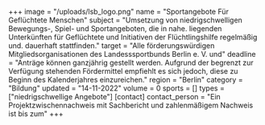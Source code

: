 +++
image = "/uploads/lsb_logo.png"
name = "Sportangebote Für Geflüchtete Menschen"
subject = "Umsetzung von niedrigschwelligen Bewegungs-, Spiel- und Sportangeboten, die in nahe. liegenden Unterkünften für Geflüchtete und Initiativen der Flüchtlingshilfe regelmäßig und. dauerhaft stattfinden."
target = "Alle förderungswürdigen Mitgliedsorganisationen des Landesssportbunds Berlin e. V. und"
deadline = "Anträge können ganzjährig gestellt werden. Aufgrund der begrenzt zur Verfügung stehenden Fördermittel empfiehlt es sich jedoch, diese zu Beginn des Kalenderjahres einzureichen."
region = "Berlin"
category = "Bildung"
updated = "14-11-2022"
volume = 0
sports = []
types = ["niedrigschwellige Angebote"]
[contact]
contact_person = "Ein Projektzwischennachweis mit Sachbericht und zahlenmäßigem Nachweis ist bis zum"
+++